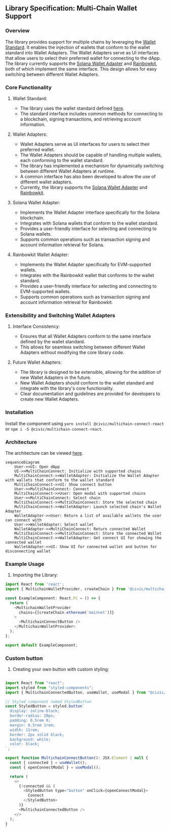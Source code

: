 ## Library Specification: Multi-Chain Wallet Support

### Overview
The library provides support for multiple chains by leveraging the [Wallet Standard](https://github.com/wallet-standard/wallet-standard). It enables the injection of wallets that conform to the wallet standard into Wallet Adapters. The Wallet Adapters serve as UI interfaces that allow users to select their preferred wallet for connecting to the dApp. The library currently supports the [Solana Wallet Adapter](https://github.com/solana-labs/wallet-adapter) and [Rainbowkit](https://www.rainbowkit.com), both of which implement the same interface. This design allows for easy switching between different Wallet Adapters.

### Core Functionality
1. Wallet Standard:
   - The library uses the wallet standard defined [here](https://github.com/wallet-standard/wallet-standard).
   - The standard interface includes common methods for connecting to a blockchain, signing transactions, and retrieving account information.

2. Wallet Adapters:
   - Wallet Adapters serve as UI interfaces for users to select their preferred wallet.
   - The Wallet Adapters should be capable of handling multiple wallets, each conforming to the wallet standard.
   - The library has implemented a mechanism for dynamically switching between different Wallet Adapters at runtime.
   - A common interface has also been developed to allow the use of different wallet adapters.
   - Currently, the library supports the [Solana Wallet Adapter](https://github.com/solana-labs/wallet-adapter) and [Rainbowkit](https://www.rainbowkit.com).

3. Solana Wallet Adapter:
   - Implements the Wallet Adapter interface specifically for the Solana blockchain.
   - Integrates with Solana wallets that conform to the wallet standard.
   - Provides a user-friendly interface for selecting and connecting to Solana wallets.
   - Supports common operations such as transaction signing and account information retrieval for Solana.

4. Rainbowkit Wallet Adapter:
   - Implements the Wallet Adapter specifically for EVM-supported wallets.
   - Integrates with the Rainbowkit wallet that conforms to the wallet standard.
   - Provides a user-friendly interface for selecting and connecting to EVM-supported wallets.
   - Supports common operations such as transaction signing and account information retrieval for Rainbowkit.

### Extensibility and Switching Wallet Adapters
1. Interface Consistency:
   - Ensures that all Wallet Adapters conform to the same interface defined by the wallet standard.
   - This allows for seamless switching between different Wallet Adapters without modifying the core library code.

2. Future Wallet Adapters:
   - The library is designed to be extensible, allowing for the addition of new Wallet Adapters in the future.
   - New Wallet Adapters should conform to the wallet standard and integrate with the library's core functionality.
   - Clear documentation and guidelines are provided for developers to create new Wallet Adapters.

### Installation

Install the component using `yarn install @civic/multichain-connect-react` or `npm i -S @civic/multichain-connect-react`.

### Architecture

The architecture can be viewed [here](https://mermaid.live/view#pako:eNqVVE1rwzAM_SvC5-0P5FAoHYzCxmCl9JKLGquNwbEzW17ZSv_77Ngt_abLyUh6T3rPcraisZJEJTx9BTINvShcO-xqA_Gbe3LPo9F8WsFHTwbkuO9LZhrj70GzmrSozMQaQw1XMDWKFWr1S7BR3IIPfW8dk4Qm1fmMvgBGsgVqTTyW2DO5EyJuCXIWSjpzb4aYj3lkaKxZWdcB26E-58AzGolO3m6btM1au0kEKQTLwGzNif4rOsvhDq9PKgbXOitR37PjdpsZ6TTTUHy71zUgW5ed8wPFvuPD_r9hME17hvZn95DZTpAH6Z_EwRlA0Moz2BXgNyqNS01HF0cQYjE0aA7-J59ObDkbrFiSOa4PcMWPMk1pEvUsjvD_9vRxmrPhX4kPQudTiBsLPi6fMusjzrK7N8zd72uBX8DiwpcdHvJS-VKSmuQa8SQ6ch0qGR_-NvWpRZTVUS2qeJS0wiilFrXZxVIMbGc_phEVu0BPIvQSef-fyMHdH73-g1Y).

```mermaid
sequenceDiagram
    User->>UI: Open dApp
    UI->>MultiChainConnect: Initialize with supported chains
    MultiChainConnect->>WalletAdapter: Initialize the Wallet Adapter with wallets that conform to the wallet standard
    MultiChainConnect->>UI: Show connect button
    User->>MultiChainConnect: Connect
    MultiChainConnect->>User: Open modal with supported chains
    User->>MultiChainConnect: Select chain
    MultiChainConnect->>MultiChainConnect: Store the selected chain
    MultiChainConnect->>WalletAdapter: Launch selected chain's Wallet Adapter
    WalletAdapter->>User: Return a list of available wallets the user can connect with
    User->>WalletAdapter: Select wallet
    WalletAdapter->>MultiChainConnect: Return connected Wallet
    MultiChainConnect->>MultiChainConnect: Store the connected Wallet
    MultiChainConnect->>WalletAdapter: Get connect UI for showing the connected wallet 
    WalletAdapter->>UI: Show UI for connected wallet and button for disconnecting wallet
```

### Example Usage

1. Importing the Library:

```javascript
import React from 'react';
import { MultichainWalletProvider, createChain } from '@civic/multichain-connect-react';

const ExampleComponent: React.FC = () => {
  return (
    <MultichainWalletProvider
      chains={[createChain.ethereum('mainnet')]}
    >
      <MultichainConnectButton />
    </MultichainWalletProvider>
  );
};

export default ExampleComponent;
```

### Custom button

1. Creating your own button with custom styling:

```javascript

import React from "react";
import styled from "styled-components";
import { MultichainConnectedButton, useWallet, useModal } from "@civic/multichain-connect-react";

// Styled component named StyledButton
const StyledButton = styled.button`
  display: inline-block;
  border-radius: 20px;
  padding: 0.5rem 0;
  margin: 0.5rem 1rem;
  width: 11rem;
  border: 2px solid black;
  background: white;
  color: black;
`;

export function MultichainConnectButton(): JSX.Element | null {
  const { connected } = useWallet();
  const { openConnectModal } = useModal();

  return (
    <>
      {!connected && (
        <StyledButton type="button" onClick={openConnectModal}>
          Connect
        </StyledButton>
      )}
      <MultichainConnectedButton />
    </>
  );
}
```